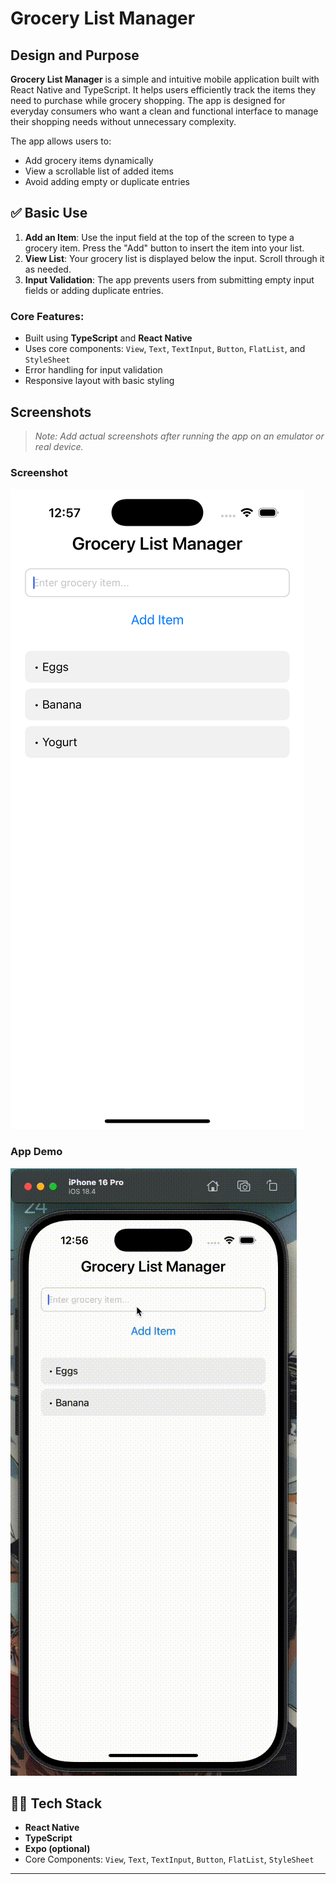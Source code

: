 # Grocery List Manager

## Design and Purpose

**Grocery List Manager** is a simple and intuitive mobile application built with React Native and TypeScript. It helps users efficiently track the items they need to purchase while grocery shopping. The app is designed for everyday consumers who want a clean and functional interface to manage their shopping needs without unnecessary complexity.

The app allows users to:
- Add grocery items dynamically
- View a scrollable list of added items
- Avoid adding empty or duplicate entries

## ✅ Basic Use

1. **Add an Item**: Use the input field at the top of the screen to type a grocery item. Press the "Add" button to insert the item into your list.
2. **View List**: Your grocery list is displayed below the input. Scroll through it as needed.
3. **Input Validation**: The app prevents users from submitting empty input fields or adding duplicate entries.

### Core Features:
- Built using **TypeScript** and **React Native**
- Uses core components: `View`, `Text`, `TextInput`, `Button`, `FlatList`, and `StyleSheet`
- Error handling for input validation
- Responsive layout with basic styling

## Screenshots

> _Note: Add actual screenshots after running the app on an emulator or real device._

### Screenshot

![Screenshot](assets/list_screenshot.png)

### App Demo

![Demo](assets/demo.gif)

## 🧑‍💻 Tech Stack

- **React Native**
- **TypeScript**
- **Expo (optional)**
- Core Components: `View`, `Text`, `TextInput`, `Button`, `FlatList`, `StyleSheet`

---